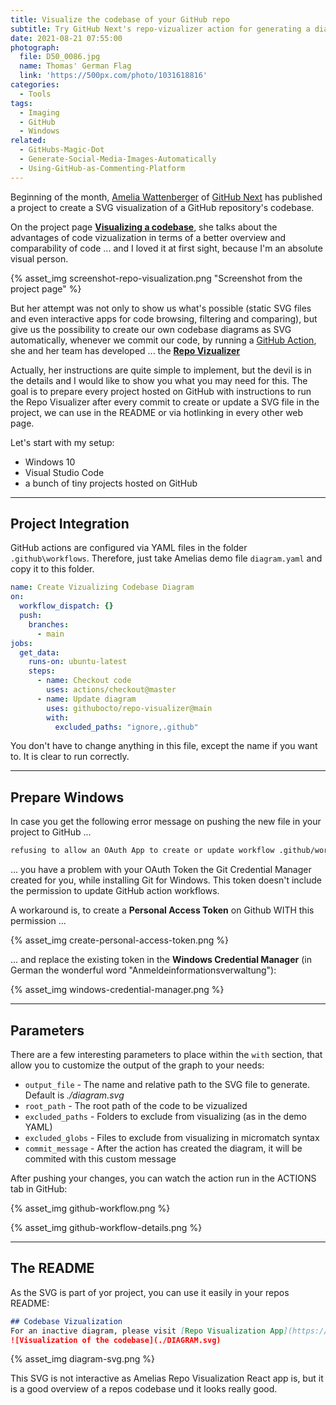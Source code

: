 ```yaml
---
title: Visualize the codebase of your GitHub repo
subtitle: Try GitHub Next's repo-vizualizer action for generating a diagram of your codebase
date: 2021-08-21 07:55:00
photograph:
  file: D50_0086.jpg
  name: Thomas' German Flag
  link: 'https://500px.com/photo/1031618816'
categories:
  - Tools
tags:
  - Imaging
  - GitHub
  - Windows
related:
  - GitHubs-Magic-Dot
  - Generate-Social-Media-Images-Automatically
  - Using-GitHub-as-Commenting-Platform
---
```


Beginning of the month, [Amelia Wattenberger](https://twitter.com/Wattenberger) of [GitHub Next](https://next.github.com/) has published a project to create a SVG visualization of a GitHub repository's codebase.

On the project page **[Visualizing a codebase](https://next.github.com/projects/repo-visualization)**, she talks about the advantages of code vizualization in terms of a better overview and comparability of code ...  and I loved it at first sight, because I'm an absolute visual person.

{% asset_img screenshot-repo-visualization.png "Screenshot from the project page" %}

But her attempt was not only to show us what's possible (static SVG files and even interactive apps for code browsing, filtering and comparing), but give us the possibility to create our own codebase diagrams as SVG automatically, whenever we commit our code, by running a [GitHub Action](https://docs.github.com/en/actions), she and her team has developed ... the [**Repo Vizualizer**](https://github.com/githubocto/repo-visualizer)

<!-- more -->

Actually, her instructions are quite simple to implement, but the devil is in the details and I would like to show you what you may need for this. The goal is to prepare every project hosted on GitHub with instructions to run the Repo Visualizer after every commit to create or update a SVG file in the project, we can use in the README or via hotlinking in every other web page.

Let's start with my setup:

* Windows 10
* Visual Studio Code
* a bunch of tiny projects hosted on GitHub

---

## Project Integration

GitHub actions are configured via YAML files in the folder ``.github\workflows``. Therefore, just take Amelias demo file ``diagram.yaml`` and copy it to this folder.

```yaml .github\workflows\diagram.yml
name: Create Vizualizing Codebase Diagram
on:
  workflow_dispatch: {}
  push:
    branches:
      - main
jobs:
  get_data:
    runs-on: ubuntu-latest
    steps:
      - name: Checkout code
        uses: actions/checkout@master
      - name: Update diagram
        uses: githubocto/repo-visualizer@main
        with:
          excluded_paths: "ignore,.github"
```

You don't have to change anything in this file, except the name if you want to. It is clear to run correctly.

---

## Prepare Windows

In case you get the following error message on pushing the new file in your project to GitHub ...

```txt
refusing to allow an OAuth App to create or update workflow .github/workflows/diagram.yml without workflow scope
```

... you have a problem with your OAuth Token the Git Credential Manager created for you, while installing Git for Windows. This token doesn't include the permission to update GitHub action workflows.

A workaround is, to create a **Personal Access Token** on Github WITH this permission ...

{% asset_img create-personal-access-token.png %}

... and replace the existing token in the **Windows Credential Manager** (in German the wonderful word "Anmeldeinformationsverwaltung"):

{% asset_img windows-credential-manager.png %}

---

## Parameters

There are a few interesting parameters to place within the ``with`` section, that allow you to customize the output of the graph to your needs:

* ``output_file`` - The name and relative path to the SVG file to generate. Default is *./diagram.svg*
* ``root_path`` - The root path of the code to be vizualized
* ``excluded_paths`` - Folders to exclude from visualizing (as in the demo YAML)
* ``excluded_globs`` - Files to exclude from visualizing in micromatch syntax
* ``commit_message`` - After the action has created the diagram, it will be commited with this custom message

After pushing your changes, you can watch the action run in the ACTIONS tab in GitHub:

{% asset_img github-workflow.png %}

{% asset_img github-workflow-details.png %}

---

## The README

As the SVG is part of yor project, you can use it easily in your repos README:

```md README.md
## Codebase Vizualization
For an inactive diagram, please visit [Repo Visualization App](https://octo-repo-visualization.vercel.app/?repo=kristofzerbe%2Fhexo-generator-anything)...
![Visualization of the codebase](./DIAGRAM.svg)
```

{% asset_img diagram-svg.png %}

This SVG is not interactive as Amelias Repo Visualization React app is, but it is a good overview of a repos codebase und it looks really good.
